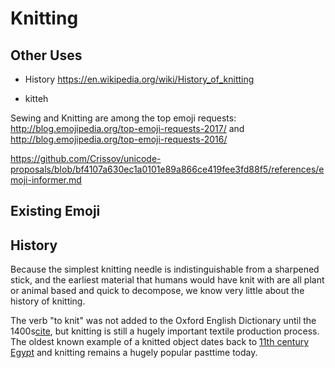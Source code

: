 # Knitting
## Other Uses

+ History https://en.wikipedia.org/wiki/History_of_knitting

+ kitteh


Sewing and Knitting are among the top emoji requests:
http://blog.emojipedia.org/top-emoji-requests-2017/ and http://blog.emojipedia.org/top-emoji-requests-2016/

https://github.com/Crissov/unicode-proposals/blob/bf4107a630ec1a0101e89a866ce419fee3fd88f5/references/emoji-informer.md

## Existing Emoji

## History

Because the simplest knitting needle is indistinguishable from a sharpened stick, and the earliest material that humans would have knit with are all plant or animal based and quick to decompose, we know very little about the history of knitting.

The verb "to knit" was not added to the Oxford English Dictionary until the 1400s[cite](http://www.knitty.com/ISSUEspring06/FEAThistory101.html), but knitting is still a hugely important textile production process. 
The oldest known example of a knitted object dates back to [11th century Egypt](https://en.wikipedia.org/wiki/History_of_knitting#cite_note-2) and knitting remains a hugely popular pasttime today. 

